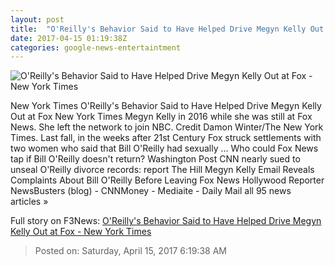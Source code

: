 ```yaml
---
layout: post
title:  "O'Reilly's Behavior Said to Have Helped Drive Megyn Kelly Out at Fox - New York Times"
date: 2017-04-15 01:19:38Z
categories: google-news-entertaintment
---
```


![O'Reilly's Behavior Said to Have Helped Drive Megyn Kelly Out at Fox - New York Times](https://static01.nyt.com/images/2017/04/15/business/15FOXNEWS/15FOXNEWS-facebookJumbo-v2.jpg)

New York Times O'Reilly's Behavior Said to Have Helped Drive Megyn Kelly Out at Fox New York Times Megyn Kelly in 2016 while she was still at Fox News. She left the network to join NBC. Credit Damon Winter/The New York Times. Last fall, in the weeks after 21st Century Fox struck settlements with two women who said that Bill O'Reilly had sexually ... Who could Fox News tap if Bill O'Reilly doesn't return? Washington Post CNN nearly sued to unseal O'Reilly divorce records: report The Hill Megyn Kelly Email Reveals Complaints About Bill O'Reilly Before Leaving Fox News Hollywood Reporter NewsBusters (blog) - CNNMoney - Mediaite - Daily Mail all 95 news articles »


Full story on F3News: [O'Reilly's Behavior Said to Have Helped Drive Megyn Kelly Out at Fox - New York Times](http://www.f3nws.com/n/DrpS2G)

> Posted on: Saturday, April 15, 2017 6:19:38 AM
